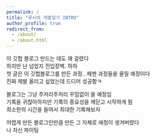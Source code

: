 ```yaml
---
permalink: /
title: "루시의 개발일기 INTRO"
author_profile: true
redirect_from: 
  - /about/
  - /about.html
---
```


이 깃헙 블로그 만드는 데도 꽤 걸렸다   
하지만 난 넘었지 진입장벽. 하하   
첫 글은 이 깃헙블로그를 만든 과정.. 헤멘 과정들을 올릴 예정이다   
진짜 제발 올리고 싶었는데 드디어 성공함ㅋ   

블로그는 그냥 주저리주저리 꾸밈없이 쓸 예정임   
기록을 귀찮아하지만 기록의 중요성을 깨닫고 시작하게 됨   
최소한의 시간을 들여서 최대한 기록해보자

어렵게 만든 블로그인만큼 만든 그 자체로 애정이 생겨버렸다   
나 자신 파이팅
